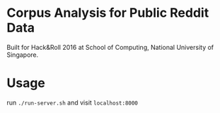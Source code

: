 # Corpus Analysis for Public Reddit Data

Built for Hack&Roll 2016 at School of Computing, National University of Singapore.

# Usage
run `./run-server.sh` and visit `localhost:8000`
